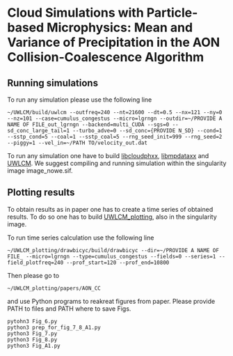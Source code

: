 # **Cloud Simulations with Particle-based Microphysics: Mean and Variance of Precipitation in the AON Collision-Coalescence Algorithm**

## **Running simulations**

To run any simulation please use the following line

	~/UWLCM/build/uwlcm --outfreq=240 --nt=21600 --dt=0.5 --nx=121 --ny=0 --nz=101 --case=cumulus_congestus --micro=lgrngn --outdir=~/PROVIDE A NAME OF FILE_out_lgrngn --backend=multi_CUDA --sgs=0 --sd_conc_large_tail=1 --turbo_adve=0 --sd_conc={PROVIDE N_SD} --cond=1 --sstp_cond=5 --coal=1 --sstp_coal=5 --rng_seed_init=999 --rng_seed=2 --piggy=1 --vel_in=~/PATH TO/velocity_out.dat


To run any simulation one have to build [libcloudphxx](https://github.com/igfuw/libcloudphxx), [libmpdataxx](https://github.com/igfuw/libmpdataxx) and [UWLCM](https://github.com/igfuw/UWLCM). We suggest compiling and running simulation within the singularity image image_nowe.sif.  

## **Plotting results**

To obtain results as in paper one has to create a time series of obtained results. To do so one has to build [UWLCM_plotting](https://github.com/igfuw/UWLCM_plotting), also in the singularity image.

To run time series calculation use the following line

	~/UWLCM_plotting/drawbicyc/build/drawbicyc --dir=~/PROVIDE A NAME OF FILE_ --micro=lgrngn --type=cumulus_congestus --fields=0 --series=1 --field_plotfreq=240 --prof_start=120 --prof_end=10800

Then please go to  

	~/UWLCM_plotting/papers/AON_CC

and use Python programs to reakreat figures from paper. Please provide PATH to files and PATH where to save Figs.

	pytohn3 Fig_6.py
	python3 prep_for_fig_7_8_A1.py
	python3 Fig_7.py
	python3 Fig_8.py
	python3 Fig_A1.py
